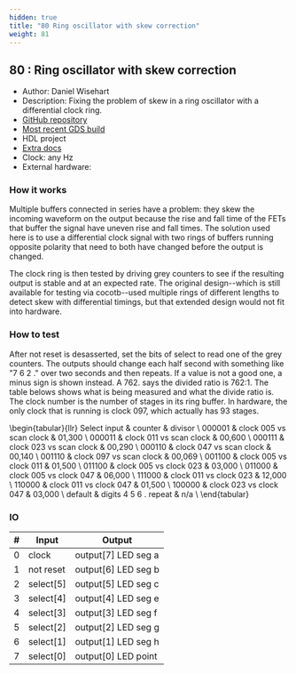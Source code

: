 ```yaml
---
hidden: true
title: "80 Ring oscillator with skew correction"
weight: 81
---
```


## 80 : Ring oscillator with skew correction

* Author: Daniel Wisehart
* Description: Fixing the problem of skew in a ring oscillator with a differential clock ring. 
* [GitHub repository](https://github.com/dwisehart/tt03-ring-grey)
* [Most recent GDS build](https://github.com/dwisehart/tt03-ring-grey/actions/runs/4789418143)
* HDL project
* [Extra docs]()
* Clock: any Hz
* External hardware: 



### How it works

Multiple buffers connected in series have a problem: they skew the incoming waveform on the output because the
rise and fall time of the FETs that buffer the signal have uneven rise and fall times.  The solution used here
is to use a differential clock signal with two rings of buffers running opposite polarity that need to both
have changed before the output is changed.

The clock ring is then tested by driving grey counters to see if the resulting output is stable and at an
expected rate.  The original design--which is still available for testing via cocotb--used multiple rings of
different lengths to detect skew with differential timings, but that extended design would not fit into
hardware.


### How to test

After not reset is desasserted, set the bits of select to read one of the grey counters.  The outputs should
change each half second with something like "7 6 2 ." over two seconds and then repeats.  If a value is not a
good one, a minus sign is shown instead.  A 762. says the divided ratio is 762:1.  The table belows shows what
is being measured and what the divide ratio is.  The clock number is the number of stages in its ring buffer.
In hardware, the only clock that is running is clock 097, which actually has 93 stages.

\begin{tabular}{llr}
Select input & counter                 & divisor \\
000001       & clock 005 vs scan clock & 01,300  \\
000011       & clock 011 vs scan clock & 00,600  \\
000111       & clock 023 vs scan clock & 00,290  \\
000110       & clock 047 vs scan clock & 00,140  \\
001110       & clock 097 vs scan clock & 00,069  \\
001100       & clock 005 vs clock 011  & 01,500  \\
011100       & clock 005 vs clock 023  & 03,000  \\
011000       & clock 005 vs clock 047  & 06,000  \\
111000       & clock 011 vs clock 023  & 12,000  \\
110000       & clock 011 vs clock 047  & 01,500  \\
100000       & clock 023 vs clock 047  & 03,000  \\
default      & digits 4 5 6 . repeat   & n/a     \\
\end{tabular}


### IO

| # | Input        | Output       |
|---|--------------|--------------|
| 0 | clock  | output[7] LED seg a |
| 1 | not reset  | output[6] LED seg b |
| 2 | select[5]  | output[5] LED seg c |
| 3 | select[4]  | output[4] LED seg e |
| 4 | select[3]  | output[3] LED seg f |
| 5 | select[2]  | output[2] LED seg g |
| 6 | select[1]  | output[1] LED seg h |
| 7 | select[0]  | output[0] LED point |
